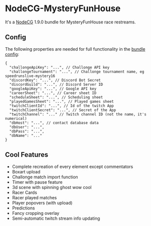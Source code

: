 # NodeCG-MysteryFunHouse

It's a [NodeCG](https://www.nodecg.dev/) 1.9.0 bundle for MysteryFunHouse race restreams.

## Config

The following properties are needed for full functionality in the [bundle config](https://www.nodecg.dev/docs/bundle-configuration):

```jsonc
{
  "challongeApiKey": "...", // Challonge API key
  "challongeTournament": "...", // Challonge tournament name, eg speedrunslive-mystery16
  "discordKey": "...", // Discord Bot Secret
  "discordGuild": "...", // Discord Server ID
  "googleApiKey": "...", // Google API key
  "careerSheet": "...", // Career sheet ID
  "scheduleSheet": "...", // Scheduling sheet
  "playedGamesSheet": "...", // Played games sheet
  "twitchClientId": "...", // Id of the twitch App
  "twitchClientSecret": "...", // Secret of the App
  "twitchChannel": "..." // Twitch channel ID (not the name, it's numerical)
  "dbHost": "...", // contact database data
  "dbUser": "...",
  "dbPass": "...",
  "dbName": "..."
}
```

## Cool Features

- Complete recreation of every element except commentators
- Boxart upload
- Challonge match import function
- Timer with pause feature
- 3d scene with spinning ghost wow cool
- Racer Cards
- Racer played matches
- Player popovers (with upload)
- Predictions
- Fancy cropping overlay
- Semi-automatic twitch stream info updating
